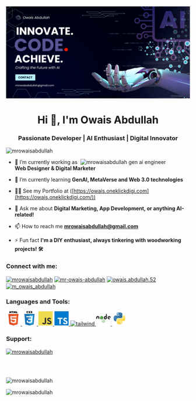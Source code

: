 ![logo](https://github.com/MrOwaisAbdullah/MrOwaisAbdullah/blob/main/Owais%20Abdullah.png)
<h1 align="center">Hi 👋, I'm Owais Abdullah</h1>
<h3 align="center">Passionate Developer | AI Enthusiast | Digital Innovator</h3>

<p align="left"> <img src="https://komarev.com/ghpvc/?username=mrowaisabdullah&label=Profile%20views&color=0e75b6&style=flat" alt="mrowaisabdullah" style="border-radius: 50;"/> </p>

<img src="https://github.com/MrOwaisAbdullah/MrOwaisAbdullah/blob/main/coworking-male-programmer-writing-program-code.gif" alt="mrowaisabdullah gen ai engineer" width="300" align="right">

- 🔭 I’m currently working as **Web Designer & Digital Marketer**

- 🌱 I’m currently learning **GenAI, MetaVerse and Web 3.0 technologies**

- 👨‍💻 See my Portfolio at ([https://owais.oneklickdigi.com](https://owais.oneklickdigi.com/))

- 💬 Ask me about **Digital Marketing, App Development, or anything AI-related!**

- 📫 How to reach me **mrowaisabdullah@gmail.com**

- ⚡ Fun fact **I'm a DIY enthusiast, always tinkering with woodworking projects! 🛠️**

<h3 align="left">Connect with me:</h3>
<p align="left">
<a href="https://twitter.com/mrowaisabdullah" target="blank"><img align="center" src="https://raw.githubusercontent.com/rahuldkjain/github-profile-readme-generator/master/src/images/icons/Social/twitter.svg" alt="mrowaisabdullah" height="30" width="40" /></a>
<a href="https://linkedin.com/in/mrowaisabdullah" target="blank"><img align="center" src="https://raw.githubusercontent.com/rahuldkjain/github-profile-readme-generator/master/src/images/icons/Social/linked-in-alt.svg" alt="mr-owais-abdullah" height="30" width="40" /></a>
<a href="https://fb.com/mrowaisabdullah" target="blank"><img align="center" src="https://raw.githubusercontent.com/rahuldkjain/github-profile-readme-generator/master/src/images/icons/Social/facebook.svg" alt="owais.abdullah.52" height="30" width="40" /></a>
<a href="https://instagram.com/mrowaisabdullah" target="blank"><img align="center" src="https://raw.githubusercontent.com/rahuldkjain/github-profile-readme-generator/master/src/images/icons/Social/instagram.svg" alt="m_owais_abdullah" height="30" width="40" /></a>
</p>

<h3 align="left">Languages and Tools:</h3>
<p align="left">  <a href="https://www.w3.org/html/" target="_blank" rel="noreferrer"> <img src="https://raw.githubusercontent.com/devicons/devicon/master/icons/html5/html5-original-wordmark.svg" alt="html5" width="40" height="40"/> </a> <a href="https://www.w3schools.com/css/" target="_blank" rel="noreferrer"> <img src="https://raw.githubusercontent.com/devicons/devicon/master/icons/css3/css3-original-wordmark.svg" alt="css3" width="40" height="40"/> </a> <a href="https://developer.mozilla.org/en-US/docs/Web/JavaScript" target="_blank" rel="noreferrer"> <img src="https://raw.githubusercontent.com/devicons/devicon/master/icons/javascript/javascript-original.svg" alt="javascript" width="40" height="40"/> </a> <a href="https://www.typescriptlang.org/" target="_blank" rel="noreferrer"> <img src="https://raw.githubusercontent.com/devicons/devicon/master/icons/typescript/typescript-original.svg" alt="typescript" width="40" height="40"/> </a> <a href="https://tailwindcss.com/" target="_blank" rel="noreferrer"> <img src="https://www.vectorlogo.zone/logos/tailwindcss/tailwindcss-icon.svg" alt="tailwind" width="40" height="40"/> </a> <a href="https://nodejs.org" target="_blank" rel="noreferrer"> <img src="https://raw.githubusercontent.com/devicons/devicon/master/icons/nodejs/nodejs-original-wordmark.svg" alt="nodejs" width="40" height="40"/> </a> <a href="https://www.python.org" target="_blank" rel="noreferrer"> <img src="https://raw.githubusercontent.com/devicons/devicon/master/icons/python/python-original.svg" alt="python" width="40" height="40"/> </a> </p>

<h3 align="left">Support:</h3>
<p><a href="https://www.buymeacoffee.com/mrowaisabdullah"> <img align="centre" src="https://cdn.buymeacoffee.com/buttons/v2/default-yellow.png" height="50" alt="mrowaisabdullah" /></a></p><br><br>

<p><img align="centre" src="https://github-readme-stats.vercel.app/api/top-langs?username=mrowaisabdullah&show_icons=true&locale=en&layout=compact" alt="mrowaisabdullah" /></p>

<p><img align="center" src="https://github-readme-streak-stats.herokuapp.com/?user=mrowaisabdullah&" alt="mrowaisabdullah" /></p>
